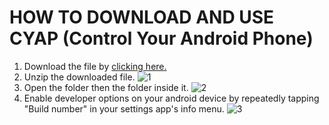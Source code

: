 # HOW TO DOWNLOAD AND USE CYAP (Control Your Android Phone)

1. Download the file by [clicking here.](https://cyap.oeper.net/cyap.zip)
2. Unzip the downloaded file.
![1](https://cyap.oeper.net/1.png)
3. Open the folder then the folder inside it.
![2](https://cyap.oeper.net/2.png)
4. Enable developer options on your android device by repeatedly tapping "Build number" in your settings app's info menu.
![3](https://cyap.oeper.net/3.png)
